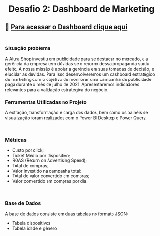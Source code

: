 # <p align="center"> <b> Desafio 2: Dashboard de Marketing </b> 

## 🛒 [Para acessar o Dashboard clique aqui](https://app.powerbi.com/view?r=eyJrIjoiNjQzOTM1MjAtMDI4ZS00NjEzLWFkOWEtMmIwMTkyMmU5NmU4IiwidCI6ImQ0NDEzYjc1LWUxZWYtNGViYi1hZGIzLWFlZThmZTBlZDJlNSJ9)</br> </br> 


### Situação problema

A Alura Shop investiu em publicidade para se destacar no mercado, e a gerência da empresa tem dúvidas se o retorno dessa propaganda surtiu efeito.
A nossa missão é apoiar a gerência em suas tomadas de decisão, e elucidar as dúvidas. Para isso desenvolveremos um dashboard estratégico de marketing com o objetivo de monitorar uma campanha de publicidade paga durante o mês de julho de 2021. Apresentaremos indicadores relevantes para a validação estratégica do negócio.
<br>

### Ferramentas Utilizadas no Projeto

A extração, transformação e carga dos dados, bem como os painéis de visualização foram realizados com o Power BI Desktop e Power Query. 

<br>

### Métricas

<ul>
  <li>Custo por click;</li>
  <li>Ticket Médio por dispositivo;</li>
  <li>ROAS (Return on Advertising Spend);</li>
  <li>Total de compras;</li>
  <li>Valor investido na campanha total;</li>
  <li>Total de valor convertido em compras;</li>
  <li>Valor convertido em compras por dia.</li>
</ul>


<br>

### Base de Dados

A base de dados consiste em duas tabelas no formato JSON:

<ul>
    <li>Tabela dispositivos</li>
    <li>Tabela idade e gênero</li>
</ul>

### 
